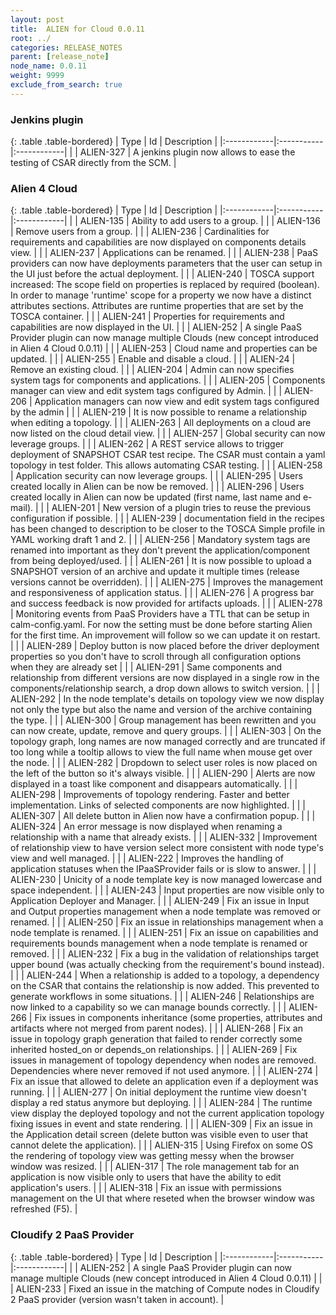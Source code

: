 ```yaml
---
layout: post
title:  ALIEN for Cloud 0.0.11
root: ../
categories: RELEASE_NOTES
parent: [release_note]
node_name: 0.0.11
weight: 9999
exclude_from_search: true
---
```




### Jenkins plugin

{: .table .table-bordered}
| Type        | Id         | Description |
|:------------|:-----------|:------------|
| <i class="fa fa-plus text-success"></i> | ALIEN-327 | A jenkins plugin now allows to ease the testing of CSAR directly from the SCM. |

### Alien 4 Cloud

{: .table .table-bordered}
| Type        | Id         | Description |
|:------------|:-----------|:------------|
| <i class="fa fa-plus text-success"></i> | ALIEN-135 | Ability to add users to a group. |
| <i class="fa fa-plus text-success"></i> | ALIEN-136 | Remove users from a group. |
| <i class="fa fa-plus text-success"></i> | ALIEN-236 | Cardinalities for requirements and capabilities are now displayed on components details view. |
| <i class="fa fa-plus text-success"></i> | ALIEN-237 | Applications can be renamed. |
| <i class="fa fa-plus text-success"></i> | ALIEN-238 | PaaS providers can now have deployments parameters that the user can setup in the UI just before the actual deployment. |
| <i class="fa fa-plus text-success"></i> | ALIEN-240 | TOSCA support increased: The scope field on properties is replaced by required (boolean). In order to manage 'runtime' scope for a property we now have a distinct attributes sections. Attributes are runtime properties that are set by the TOSCA container. |
| <i class="fa fa-plus text-success"></i> | ALIEN-241 | Properties for requirements and capabilities are now displayed in the UI. |
| <i class="fa fa-plus text-success"></i> | ALIEN-252 | A single PaaS Provider plugin can now manage multiple Clouds (new concept introduced in Alien 4 Cloud 0.0.11) |
| <i class="fa fa-plus text-success"></i> | ALIEN-253 | Cloud name and properties can be updated. |
| <i class="fa fa-plus text-success"></i> | ALIEN-255 | Enable and disable a cloud. |
| <i class="fa fa-plus text-success"></i> | ALIEN-24 | Remove an existing cloud. |
| <i class="fa fa-plus text-success"></i> | ALIEN-204 | Admin can now specifies system tags for components and applications. |
| <i class="fa fa-plus text-success"></i> | ALIEN-205 | Components manager can view and edit system tags configured by Admin. |
| <i class="fa fa-plus text-success"></i> | ALIEN-206 | Application managers can now view and edit system tags configured by the admin |
| <i class="fa fa-plus text-success"></i> | ALIEN-219 | It is now possible to rename a relationship when editing a topology. |
| <i class="fa fa-plus text-success"></i> | ALIEN-263 | All deployments on a cloud are now listed on the cloud detail view. |
| <i class="fa fa-plus text-success"></i> | ALIEN-257 | Global security can now leverage groups. |
| <i class="fa fa-plus text-success"></i> | ALIEN-262 | A REST service allows to trigger deployment of SNAPSHOT CSAR test recipe. The CSAR  must contain a yaml topology in test folder. This allows automating CSAR testing. |
| <i class="fa fa-plus text-success"></i> | ALIEN-258 | Application security can now leverage groups. |
| <i class="fa fa-plus text-success"></i> | ALIEN-295 | Users created locally in Alien can be now be removed. |
| <i class="fa fa-plus text-success"></i> | ALIEN-296 | Users created locally in Alien can now be updated (first name, last name and e-mail). |
| <i class="fa fa-level-up text-primary"></i> | ALIEN-201 | New version of a plugin tries to reuse the previous configuration if possible. |
| <i class="fa fa-level-up text-primary"></i> | ALIEN-239 | documentation field in the recipes has been changed to description to be closer to the TOSCA Simple profile in YAML working draft 1 and 2. |
| <i class="fa fa-level-up text-primary"></i> | ALIEN-256 | Mandatory system tags are renamed into important as they don't prevent the application/component from being deployed/used. |
| <i class="fa fa-level-up text-primary"></i> | ALIEN-261 | It is now possible to upload a SNAPSHOT version of an archive and update it multiple times (release versions cannot be overridden). |
| <i class="fa fa-level-up text-primary"></i> | ALIEN-275 | Improves the management and responsiveness of application status. |
| <i class="fa fa-level-up text-primary"></i> | ALIEN-276 | A progress bar and success feedback is now provided for artifacts uploads. |
| <i class="fa fa-level-up text-primary"></i> | ALIEN-278 | Monitoring events from PaaS Providers have a TTL that can be setup in calm-config.yaml. For now the setting must be done before starting Alien for the first time. An improvement will follow so we can update it on restart. |
| <i class="fa fa-level-up text-primary"></i> | ALIEN-289 | Deploy button is now placed before the driver deployment properties so you don't have to scroll through all configuration options when they are already set |
| <i class="fa fa-level-up text-primary"></i> | ALIEN-291 | Same components and relationship from different versions are now displayed in a single row in the components/relationship search, a drop down allows to switch version. |
| <i class="fa fa-level-up text-primary"></i> | ALIEN-292 | In the node template's details on topology view we now display not only the type but also the name and version of the archive containing the type. |
| <i class="fa fa-level-up text-primary"></i> | ALIEN-300 | Group management has been rewritten and you can now create, update, remove and query groups. |
| <i class="fa fa-level-up text-primary"></i> | ALIEN-303 | On the topology graph, long names are now managed correctly and are truncated if too long while a tooltip allows to view the full name when mouse get over the node. |
| <i class="fa fa-level-up text-primary"></i> | ALIEN-282 | Dropdown to select user roles is now placed on the left of the button so it's always visible. |
| <i class="fa fa-level-up text-primary"></i> | ALIEN-290 | Alerts are now displayed in a toast like component and disappears automatically. |
| <i class="fa fa-level-up text-primary"></i> | ALIEN-298 | Improvements of topology rendering. Faster and better implementation. Links of selected components are now highlighted. |
| <i class="fa fa-level-up text-primary"></i> | ALIEN-307 | All delete button in Alien now have a confirmation popup. |
| <i class="fa fa-level-up text-primary"></i> | ALIEN-324 | An error message is now displayed when renaming a relationship with a name that already exists. |
| <i class="fa fa-level-up text-primary"></i> | ALIEN-332 | Improvement of relationship view to have version select more consistent with node type's view and well managed. |
| <i class="fa fa-bug text-danger"></i> | ALIEN-222 | Improves the handling of application statuses when the IPaaSProvider fails or is slow to answer. |
| <i class="fa fa-bug text-danger"></i> | ALIEN-230 | Unicity of a node template key is now managed lowercase and space independent. |
| <i class="fa fa-bug text-danger"></i> | ALIEN-243 | Input properties are now visible only to Application Deployer and Manager. |
| <i class="fa fa-bug text-danger"></i> | ALIEN-249 | Fix an issue in Input and Output properties management when a node template was removed or renamed. |
| <i class="fa fa-bug text-danger"></i> | ALIEN-250 | Fix an issue in relationships management when a node template is renamed. |
| <i class="fa fa-bug text-danger"></i> | ALIEN-251 | Fix an issue on capabilities and requirements bounds management when a node template is renamed or removed. |
| <i class="fa fa-bug text-danger"></i> | ALIEN-232 | Fix a bug in the validation of relationships target upper bound (was actually checking from the requirement's bound instead). |
| <i class="fa fa-bug text-danger"></i> | ALIEN-244 | When a relationship is added to a topology, a dependency on the CSAR that contains the relationship is now added. This prevented to generate workflows in some situations. |
| <i class="fa fa-bug text-danger"></i> | ALIEN-246 | Relationships are now linked to a capability so we can manage bounds correctly. |
| <i class="fa fa-bug text-danger"></i> | ALIEN-266 | Fix issues in components inheritance (some properties, attributes and artifacts where not merged from parent nodes). |
| <i class="fa fa-bug text-danger"></i> | ALIEN-268 | Fix an issue in topology graph generation that failed to render correctly some inherited hosted_on or depends_on relationships. |
| <i class="fa fa-bug text-danger"></i> | ALIEN-269 | Fix issues in management of topology dependency when nodes are removed. Dependencies where never removed if not used anymore. |
| <i class="fa fa-bug text-danger"></i> | ALIEN-274 | Fix an issue that allowed to delete an application even if a deployment was running. |
| <i class="fa fa-bug text-danger"></i> | ALIEN-277 | On initial deployment the runtime view doesn't display a red status anymore but deploying. |
| <i class="fa fa-bug text-danger"></i> | ALIEN-284 | The runtime view display the deployed topology and not the current application topology fixing issues in event and state rendering. |
| <i class="fa fa-bug text-danger"></i> | ALIEN-309 | Fix an issue in the Application detail screen (delete button was visible even to user that cannot delete the application). |
| <i class="fa fa-bug text-danger"></i> | ALIEN-315 | Using Firefox on some OS the rendering of topology view was getting messy when the browser window was resized. |
| <i class="fa fa-bug text-danger"></i> | ALIEN-317 | The role management tab for an application is now visible only to users that have the ability to edit application's users. |
| <i class="fa fa-bug text-danger"></i> | ALIEN-318 | Fix an issue with permissions management on the UI that where reseted when the browser window was refreshed (F5). |

### Cloudify 2 PaaS Provider

{: .table .table-bordered}
| Type        | Id         | Description |
|:------------|:-----------|:------------|
| <i class="fa fa-plus text-success"></i> | ALIEN-252 | A single PaaS Provider plugin can now manage multiple Clouds (new concept introduced in Alien 4 Cloud 0.0.11) |
| <i class="fa fa-bug text-danger"></i> | ALIEN-233 | Fixed an issue in the matching of Compute nodes in Cloudify 2 PaaS provider (version wasn't taken in account). |
